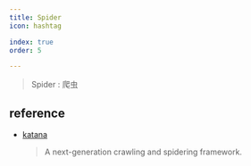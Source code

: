 ```yaml
---
title: Spider
icon: hashtag

index: true
order: 5

---
```


> Spider : 爬虫

<!-- more -->

## reference

- [katana](https://github.com/projectdiscovery/katana)
    > A next-generation crawling and spidering framework.